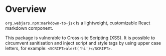 # Overview

`org.webjars.npm:markdown-to-jsx` is a lightweight, customizable React markdown component.

This package is vulnerable to Cross-site Scripting (XSS). It is possible to circumvent sanitisation and inject script and style tags by using upper case letters, for example: `<SCRIPT>alert('hi')</SCRIPT>`.
